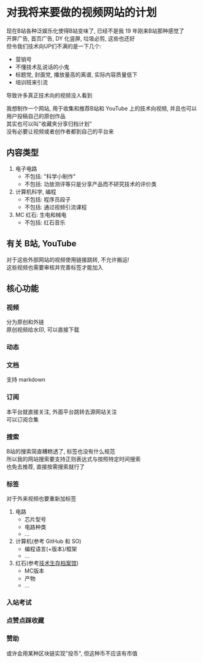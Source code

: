 # 对我将来要做的视频网站的计划

现在B站各种泛娱乐化使得B站变味了, 已经不是我 19 年刚来B站那种感觉了<br>
开屏广告, 首页广告, DY 化竖屏, 垃圾必剪, 这些也还好<br>
但令我们技术向UP们不满的是一下几个:
- 营销号
- 不懂技术乱说话的小鬼
- 标题党, 封面党, 播放量高的离谱, 实际内容质量低下
- 培训班来引流

导致许多真正技术向的视频没人看到<br>

我想制作一个网站, 用于收集和推荐B站和 YouTube 上的技术向视频, 并且也可以用户投稿自己的原创作品<br>
其实也可以叫"收藏夹分享归档计划"<br>
没有必要让视频或者创作者都到自己的平台来

## 内容类型
1. 电子电路
   - 不包括: "科学小制作"
   - 不包括: 功放测评等只是分享产品而不研究技术的评价类
2. 计算机科学, 编程
   - 不包括: 程序员段子
   - 不包括: 通过视频引流课程
3. MC 红石: 生电和械电
   - 不包括: 红石音乐

## 有关 B站, YouTube
对于这些外部网站的视频使用链接跳转, 不允许搬运!<br>
这些视频也需要审核并完善标签才能加入


## 核心功能
### 视频
分为原创和外链<br>
原创视频给水印, 可以直接下载
### 动态
### 文档
支持 markdown
### 订阅
本平台就直接关注, 外面平台跳转去源网站关注<br>
可以订阅合集
### 搜索
B站的搜索简直糟糕透了, 标签也没有什么规范<br>
所以我的网站搜索要支持正则表达式与按照特定时间搜索<br>
也免去推荐, 直接按需搜索就行了
### 标签
对于外来视频也要重新加标签
1. 电路
   - 芯片型号
   - 电路种类
   - ...
2. 计算机(参考 GitHub 和 SO)
   - 编程语言(+版本)/框架
   - ...
3. 红石(参考[技术生存档案馆](https://www.kaiheila.cn/app/channels/4843906206985132/3155483177799674))
   - MC版本
   - 产物
   - ...
### 入站考试
### 点赞点踩收藏
### 赞助
或许会用某种区块链实现"投币", 但这种币不应该有市值
